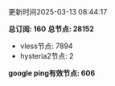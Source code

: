 更新时间2025-03-13 08:44:17

**总订阅: 160**
**总节点: 28152**
- vless节点: 7894
- hysteria2节点: 2

**google ping有效节点: 606**
